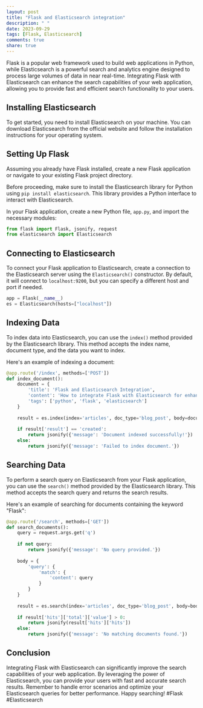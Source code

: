 ```yaml
---
layout: post
title: "Flask and Elasticsearch integration"
description: " "
date: 2023-09-29
tags: [Flask, Elasticsearch]
comments: true
share: true
---
```


Flask is a popular web framework used to build web applications in Python, while Elasticsearch is a powerful search and analytics engine designed to process large volumes of data in near real-time. Integrating Flask with Elasticsearch can enhance the search capabilities of your web application, allowing you to provide fast and efficient search functionality to your users.

## Installing Elasticsearch

To get started, you need to install Elasticsearch on your machine. You can download Elasticsearch from the official website and follow the installation instructions for your operating system.

## Setting Up Flask

Assuming you already have Flask installed, create a new Flask application or navigate to your existing Flask project directory. 

Before proceeding, make sure to install the Elasticsearch library for Python using `pip install elasticsearch`. This library provides a Python interface to interact with Elasticsearch.

In your Flask application, create a new Python file, `app.py`, and import the necessary modules:

```python
from flask import Flask, jsonify, request
from elasticsearch import Elasticsearch
```

## Connecting to Elasticsearch

To connect your Flask application to Elasticsearch, create a connection to the Elasticsearch server using the `Elasticsearch()` constructor. By default, it will connect to `localhost:9200`, but you can specify a different host and port if needed.

```python
app = Flask(__name__)
es = Elasticsearch(hosts=["localhost"])
```

## Indexing Data

To index data into Elasticsearch, you can use the `index()` method provided by the Elasticsearch library. This method accepts the index name, document type, and the data you want to index.

Here's an example of indexing a document:

```python
@app.route('/index', methods=['POST'])
def index_document():
    document = {
        'title': 'Flask and Elasticsearch Integration',
        'content': 'How to integrate Flask with Elasticsearch for enhanced search functionality.',
        'tags': ['python', 'flask', 'elasticsearch']
    }
    
    result = es.index(index='articles', doc_type='blog_post', body=document)
    
    if result['result'] == 'created':
        return jsonify({'message': 'Document indexed successfully!'})
    else:
        return jsonify({'message': 'Failed to index document.'})
```

## Searching Data

To perform a search query on Elasticsearch from your Flask application, you can use the `search()` method provided by the Elasticsearch library. This method accepts the search query and returns the search results.

Here's an example of searching for documents containing the keyword "Flask":

```python
@app.route('/search', methods=['GET'])
def search_documents():
    query = request.args.get('q')
    
    if not query:
        return jsonify({'message': 'No query provided.'})
    
    body = {
        'query': {
            'match': {
                'content': query
            }
        }
    }
    
    result = es.search(index='articles', doc_type='blog_post', body=body)
    
    if result['hits']['total']['value'] > 0:
        return jsonify(result['hits']['hits'])
    else:
        return jsonify({'message': 'No matching documents found.'})
```

## Conclusion

Integrating Flask with Elasticsearch can significantly improve the search capabilities of your web application. By leveraging the power of Elasticsearch, you can provide your users with fast and accurate search results. Remember to handle error scenarios and optimize your Elasticsearch queries for better performance. Happy searching! #Flask #Elasticsearch